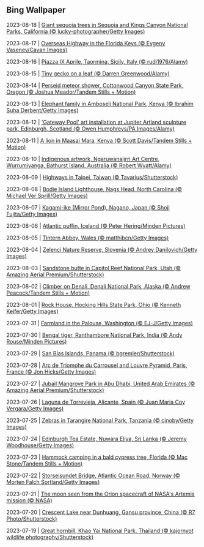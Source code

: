 ## Bing Wallpaper
2023-08-18 | [Giant sequoia trees in Sequoia and Kings Canyon National Parks, California (© lucky-photographer/Getty Images)](./wallpaper/2023-08-18.jpg) 

2023-08-17 | [Overseas Highway in the Florida Keys (© Evgeny Vasenev/Cavan Images)](./wallpaper/2023-08-17.jpg) 

2023-08-16 | [Piazza IX Aprile, Taormina, Sicily, Italy (© rudi1976/Alamy)](./wallpaper/2023-08-16.jpg) 

2023-08-15 | [Tiny gecko on a leaf (© Darren Greenwood/Alamy)](./wallpaper/2023-08-15.jpg) 

2023-08-14 | [Perseid meteor shower, Cottonwood Canyon State Park, Oregon (© Joshua Meador/Tandem Stills + Motion)](./wallpaper/2023-08-14.jpg) 

2023-08-13 | [Elephant family in Amboseli National Park, Kenya (© Ibrahim Suha Derbent/Getty Images)](./wallpaper/2023-08-13.jpg) 

2023-08-12 | ['Gateway Pool' art installation at Jupiter Artland sculpture park, Edinburgh, Scotland (© Owen Humphreys/PA Images/Alamy)](./wallpaper/2023-08-12.jpg) 

2023-08-11 | [A lion in Maasai Mara, Kenya (© Scott Davis/Tandem Stills + Motion)](./wallpaper/2023-08-11.jpg) 

2023-08-10 | [Indigenous artwork, Ngaruwanajirri Art Centre, Wurrumiyanga, Bathurst Island, Australia (© Robert Wyatt/Alamy)](./wallpaper/2023-08-10.jpg) 

2023-08-09 | [Highways in Taipei, Taiwan (© Tavarius/Shutterstock)](./wallpaper/2023-08-09.jpg) 

2023-08-08 | [Bodie Island Lighthouse, Nags Head, North Carolina (© Michael Ver Sprill/Getty Images)](./wallpaper/2023-08-08.jpg) 

2023-08-07 | [Kagami-ike (Mirror Pond), Nagano, Japan (© Shoji Fujita/Getty Images)](./wallpaper/2023-08-07.jpg) 

2023-08-06 | [Atlantic puffin, Iceland (© Peter Hering/Minden Pictures)](./wallpaper/2023-08-06.jpg) 

2023-08-05 | [Tintern Abbey, Wales (© matthibcn/Getty Images)](./wallpaper/2023-08-05.jpg) 

2023-08-04 | [Zelenci Nature Reserve, Slovenia (© Andrey Danilovich/Getty Images)](./wallpaper/2023-08-04.jpg) 

2023-08-03 | [Sandstone butte in Capitol Reef National Park, Utah (© Amazing Aerial Premium/Shutterstock)](./wallpaper/2023-08-03.jpg) 

2023-08-02 | [Climber on Denali, Denali National Park, Alaska (© Andrew Peacock/Tandem Stills + Motion)](./wallpaper/2023-08-02.jpg) 

2023-08-01 | [Rock House, Hocking Hills State Park, Ohio (© Kenneth Keifer/Getty Images)](./wallpaper/2023-08-01.jpg) 

2023-07-31 | [Farmland in the Palouse, Washington (© EJ-J/Getty Images)](./wallpaper/2023-07-31.jpg) 

2023-07-30 | [Bengal tiger, Ranthambore National Park, India (© Andy Rouse/Minden Pictures)](./wallpaper/2023-07-30.jpg) 

2023-07-29 | [San Blas Islands, Panama (© bgremler/Shutterstock)](./wallpaper/2023-07-29.jpg) 

2023-07-28 | [Arc de Triomphe du Carrousel and Louvre Pyramid, Paris, France (© Jon Hicks/Getty Images)](./wallpaper/2023-07-28.jpg) 

2023-07-27 | [Jubail Mangrove Park in Abu Dhabi, United Arab Emirates (© Amazing Aerial Premium/Shutterstock)](./wallpaper/2023-07-27.jpg) 

2023-07-26 | [Laguna de Torrevieja, Alicante, Spain (© Juan Maria Coy Vergara/Getty Images)](./wallpaper/2023-07-26.jpg) 

2023-07-25 | [Zebras in Tarangire National Park, Tanzania (© cinoby/Getty Images)](./wallpaper/2023-07-25.jpg) 

2023-07-24 | [Edinburgh Tea Estate, Nuwara Eliya, Sri Lanka (© Jeremy Woodhouse/Getty Images)](./wallpaper/2023-07-24.jpg) 

2023-07-23 | [Hammock camping in a bald cypress tree, Florida (© Mac Stone/Tandem Stills + Motion)](./wallpaper/2023-07-23.jpg) 

2023-07-22 | [Storseisundet Bridge, Atlantic Ocean Road, Norway (© Morten Falch Sortland/Getty Images)](./wallpaper/2023-07-22.jpg) 

2023-07-21 | [The moon seen from the Orion spacecraft of NASA's Artemis mission (© NASA)](./wallpaper/2023-07-21.jpg) 

2023-07-20 | [Crescent Lake near Dunhuang, Gansu province, China (© R7 Photo/Shutterstock)](./wallpaper/2023-07-20.jpg) 

2023-07-19 | [Great hornbill, Khao Yai National Park, Thailand (© kajornyot wildlife photography/Shutterstock)](./wallpaper/2023-07-19.jpg) 


